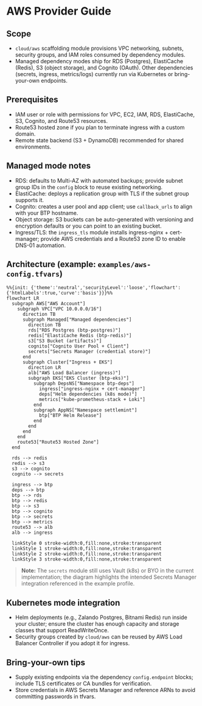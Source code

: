 # AWS Provider Guide

## Scope
- `cloud/aws` scaffolding module provisions VPC networking, subnets, security groups, and IAM roles consumed by dependency modules.
- Managed dependency modes ship for RDS (Postgres), ElastiCache (Redis), S3 (object storage), and Cognito (OAuth). Other dependencies (secrets, ingress, metrics/logs) currently run via Kubernetes or bring-your-own endpoints.

## Prerequisites
- IAM user or role with permissions for VPC, EC2, IAM, RDS, ElastiCache, S3, Cognito, and Route53 resources.
- Route53 hosted zone if you plan to terminate ingress with a custom domain.
- Remote state backend (S3 + DynamoDB) recommended for shared environments.

## Managed mode notes
- RDS: defaults to Multi-AZ with automated backups; provide subnet group IDs in the `config` block to reuse existing networking.
- ElastiCache: deploys a replication group with TLS if the subnet group supports it.
- Cognito: creates a user pool and app client; use `callback_urls` to align with your BTP hostname.
- Object storage: S3 buckets can be auto-generated with versioning and encryption defaults or you can point to an existing bucket.
- Ingress/TLS: the `ingress_tls` module installs ingress-nginx + cert-manager; provide AWS credentials and a Route53 zone ID to enable DNS-01 automation.

## Architecture (example: `examples/aws-config.tfvars`)

```mermaid
%%{init: {'theme':'neutral','securityLevel':'loose','flowchart':{'htmlLabels':true,'curve':'basis'}}}%%
flowchart LR
  subgraph AWS["AWS Account"]
    subgraph VPC["VPC 10.0.0.0/16"]
      direction TB
      subgraph Managed["Managed dependencies"]
        direction TB
        rds["RDS Postgres (btp-postgres)"]
        redis["ElastiCache Redis (btp-redis)"]
        s3["S3 Bucket (artifacts)"]
        cognito["Cognito User Pool + Client"]
        secrets["Secrets Manager (credential store)"]
      end
      subgraph Cluster["Ingress + EKS"]
        direction LR
        alb["AWS Load Balancer (ingress)"]
        subgraph EKS["EKS Cluster (btp-eks)"]
          subgraph DepsNS["Namespace btp-deps"]
            ingress["ingress-nginx + cert-manager"]
            deps["Helm dependencies (k8s mode)"]
            metrics["kube-prometheus-stack + Loki"]
          end
          subgraph AppNS["Namespace settlemint"]
            btp["BTP Helm Release"]
          end
        end
      end
    end
    route53["Route53 Hosted Zone"]
  end

  rds --> redis
  redis --> s3
  s3 --> cognito
  cognito --> secrets

  ingress --> btp
  deps --> btp
  btp --> rds
  btp --> redis
  btp --> s3
  btp --> cognito
  btp --> secrets
  btp --> metrics
  route53 --> alb
  alb --> ingress

  linkStyle 0 stroke-width:0,fill:none,stroke:transparent
  linkStyle 1 stroke-width:0,fill:none,stroke:transparent
  linkStyle 2 stroke-width:0,fill:none,stroke:transparent
  linkStyle 3 stroke-width:0,fill:none,stroke:transparent
```

> **Note:** The `secrets` module still uses Vault (k8s) or BYO in the current implementation; the diagram highlights the intended Secrets Manager integration referenced in the example profile.

## Kubernetes mode integration
- Helm deployments (e.g., Zalando Postgres, Bitnami Redis) run inside your cluster; ensure the cluster has enough capacity and storage classes that support ReadWriteOnce.
- Security groups created by `cloud/aws` can be reused by AWS Load Balancer Controller if you adopt it for ingress.

## Bring-your-own tips
- Supply existing endpoints via the dependency `config.endpoint` blocks; include TLS certificates or CA bundles for verification.
- Store credentials in AWS Secrets Manager and reference ARNs to avoid committing passwords in tfvars.
